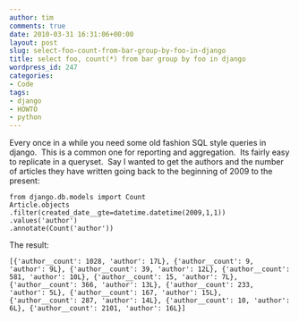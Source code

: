 ```yaml
---
author: tim
comments: true
date: 2010-03-31 16:31:06+00:00
layout: post
slug: select-foo-count-from-bar-group-by-foo-in-django
title: select foo, count(*) from bar group by foo in django
wordpress_id: 247
categories:
- Code
tags:
- django
- HOWTO
- python
---
```


Every once in a while you need some old fashion SQL style queries in  django.  This is a common one for reporting and aggregation.  Its fairly  easy to replicate in a queryset.  Say I wanted to get the authors and  the number of articles they have written going back to the beginning of  2009 to the present:﻿

    
    from django.db.models import Count
    Article.objects
    .filter(created_date__gte=datetime.datetime(2009,1,1))
    .values('author')
    .annotate(Count('author'))
    


The result:

    
    [{'author__count': 1028, 'author': 17L}, {'author__count': 9, 'author': 9L}, {'author__count': 39, 'author': 12L}, {'author__count': 581, 'author': 10L}, {'author__count': 15, 'author': 7L}, {'author__count': 366, 'author': 13L}, {'author__count': 233, 'author': 5L}, {'author__count': 167, 'author': 15L}, {'author__count': 287, 'author': 14L}, {'author__count': 10, 'author': 6L}, {'author__count': 2101, 'author': 16L}]
    
